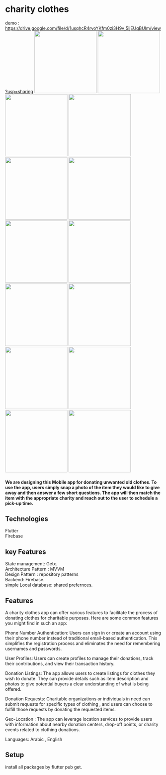 

# charity clothes
demo : https://drive.google.com/file/d/1usqhcR4rvoYKfm0zi3H9v_5ijEUqBUlm/view?usp=sharing
<img src="https://github.com/taherelzoghby/charity-clothes/assets/77517566/ef4d21ac-be83-4537-a40d-3be7c94dff74"  width="200">
<img src="https://github.com/taherelzoghby/charity-clothes/assets/77517566/550b83bf-a944-453e-b058-595570cee5f9"  width="200">
<img src="https://github.com/taherelzoghby/charity-clothes/assets/77517566/529659ef-1dc8-4ef5-aef4-8c22dd90635c"  width="200">
<img src="https://github.com/taherelzoghby/charity-clothes/assets/77517566/b0bcfe3c-4297-47c4-8f15-c65c502ca1fd"  width="200">
<img src="https://github.com/taherelzoghby/charity-clothes/assets/77517566/449e5c5b-97d2-4279-af51-fb546048ae53"  width="200">
<img src="https://github.com/taherelzoghby/charity-clothes/assets/77517566/f89338a1-c4bb-4909-95ef-1f9f99cc7c09"  width="200">
<img src="https://github.com/taherelzoghby/charity-clothes/assets/77517566/f10157e9-03ef-4775-b143-1e91809abf27"  width="200">
<img src="https://github.com/taherelzoghby/charity-clothes/assets/77517566/9a797b89-a5f4-4f23-b979-a4729fac47ca"  width="200">
<img src="https://github.com/taherelzoghby/charity-clothes/assets/77517566/296202e1-3eac-42f9-a473-b23144972163"  width="200">
<img src="https://github.com/taherelzoghby/charity-clothes/assets/77517566/296202e1-3eac-42f9-a473-b23144972163"  width="200">
<img src="https://github.com/taherelzoghby/charity-clothes/assets/77517566/861ac814-8129-477b-b852-4c2e28a13f32"  width="200">
<img src="https://github.com/taherelzoghby/charity-clothes/assets/77517566/e0862704-cc59-4b60-a06c-3b51ab08252b"  width="200">
<img src="https://github.com/taherelzoghby/charity-clothes/assets/77517566/db18e790-0b1e-4a81-bad6-6a6dd30c47f3"  width="200">
<img src="https://github.com/taherelzoghby/charity-clothes/assets/77517566/b836c5a3-280a-4c23-be0d-4f3c8ccbf065"  width="200">



#### We are designing this Mobile app for donating unwanted old clothes. To use the app, users simply snap a photo of the item they would like to give away and then answer a few short questions. The app will then match the item with the appropriate charity and reach out to the user to schedule a pick-up time.

## Technologies
Flutter<br>
Firebase<br>
## key Features
State management: Getx.<br>
Architecture Pattern : MVVM <br>
Design Pattern : repository patterns<br>
Backend: Firebase.<br>
simple Local database: shared prefernces.<br> 

## Features
A charity clothes app can offer various features to facilitate the process of donating clothes for charitable purposes. Here are some common features you might find in such an app:

Phone Number Authentication: Users can sign in or create an account using their phone number instead of traditional email-based authentication. This simplifies the registration process and eliminates the need for remembering usernames and passwords.

User Profiles: Users can create profiles to manage their donations, track their contributions, and view their transaction history.

Donation Listings: The app allows users to create listings for clothes they wish to donate. They can provide details such as item description and photos to give potential buyers a clear understanding of what is being offered.

Donation Requests: Charitable organizations or individuals in need can submit requests for specific types of clothing , and users can choose to fulfill those requests by donating the requested items.

Geo-Location : The app can leverage location services to provide users with information about nearby donation centers, drop-off points, or charity events related to clothing donations.

Languages: Arabic , English

## Setup
install all packages by flutter pub get.

